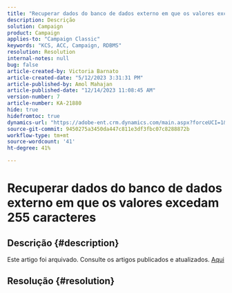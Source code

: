 ```yaml
---
title: "Recuperar dados do banco de dados externo em que os valores excedem 255 caracteres"
description: Descrição
solution: Campaign
product: Campaign
applies-to: "Campaign Classic"
keywords: "KCS, ACC, Campaign, RDBMS"
resolution: Resolution
internal-notes: null
bug: false
article-created-by: Victoria Barnato
article-created-date: "5/12/2023 3:31:31 PM"
article-published-by: Amol Mahajan
article-published-date: "12/14/2023 11:08:45 AM"
version-number: 7
article-number: KA-21880
hide: true
hidefromtoc: true
dynamics-url: "https://adobe-ent.crm.dynamics.com/main.aspx?forceUCI=1&pagetype=entityrecord&etn=knowledgearticle&id=45013b0b-daf0-ed11-8849-6045bd006ce9"
source-git-commit: 9450275a3450da447c811e3df3fbc07c8288872b
workflow-type: tm+mt
source-wordcount: '41'
ht-degree: 41%

---
```


# Recuperar dados do banco de dados externo em que os valores excedam 255 caracteres

## Descrição {#description}

Este artigo foi arquivado. Consulte os artigos publicados e atualizados. [Aqui](https://experienceleague.adobe.com/search.html?lang=pt-BR#sort=relevancy)

## Resolução {#resolution}

